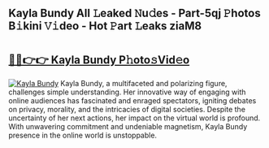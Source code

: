## Kayla Bundy All 𝙻eaked 𝙽u𝚍es - Part-5qj 𝙿hotos B𝚒kini 𝚅𝚒deo - Hot 𝙿art 𝙻eaks ziaM8

# <h2><a href="http://ld53j5.urlbe.top/?page=Kayla+Bundy">🔗🔗👉👉 Kayla Bundy P𝚑oto𝚜Vid𝚎o</a></h2>

[![Kayla Bundy](https://i.imgur.com/eBuTRDB.gif)](http://ld53j5.urlbe.top/?page=Kayla+Bundy)
Kayla Bundy, a multifaceted and polarizing figure, challenges simple understanding. Her innovative way of engaging with online audiences has fascinated and enraged spectators, igniting debates on privacy, morality, and the intricacies of digital societies. Despite the uncertainty of her next actions, her impact on the virtual world is profound. With unwavering commitment and undeniable magnetism, Kayla Bundy presence in the online world is unstoppable.
